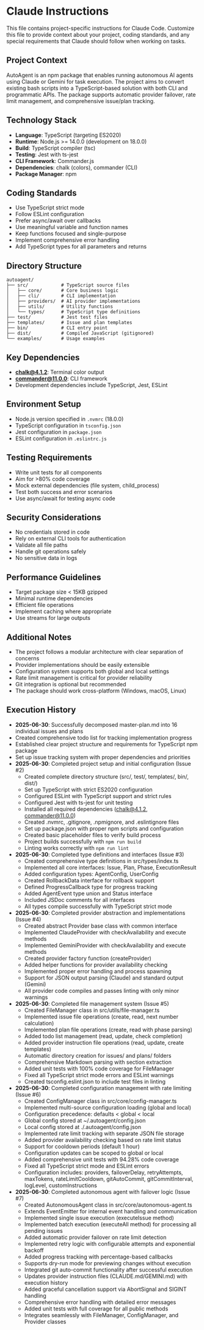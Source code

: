 # Claude Instructions

This file contains project-specific instructions for Claude Code. Customize this file to provide context about your project, coding standards, and any special requirements that Claude should follow when working on tasks.

## Project Context
AutoAgent is an npm package that enables running autonomous AI agents using Claude or Gemini for task execution. The project aims to convert existing bash scripts into a TypeScript-based solution with both CLI and programmatic APIs. The package supports automatic provider failover, rate limit management, and comprehensive issue/plan tracking.

## Technology Stack
- **Language**: TypeScript (targeting ES2020)
- **Runtime**: Node.js >= 14.0.0 (development on 18.0.0)
- **Build**: TypeScript compiler (tsc)
- **Testing**: Jest with ts-jest
- **CLI Framework**: Commander.js
- **Dependencies**: chalk (colors), commander (CLI)
- **Package Manager**: npm

## Coding Standards
- Use TypeScript strict mode
- Follow ESLint configuration
- Prefer async/await over callbacks
- Use meaningful variable and function names
- Keep functions focused and single-purpose
- Implement comprehensive error handling
- Add TypeScript types for all parameters and returns

## Directory Structure
```
autoagent/
├── src/            # TypeScript source files
│   ├── core/       # Core business logic
│   ├── cli/        # CLI implementation
│   ├── providers/  # AI provider implementations
│   ├── utils/      # Utility functions
│   └── types/      # TypeScript type definitions
├── test/           # Jest test files
├── templates/      # Issue and plan templates
├── bin/            # CLI entry point
├── dist/           # Compiled JavaScript (gitignored)
└── examples/       # Usage examples
```

## Key Dependencies
- **chalk@4.1.2**: Terminal color output
- **commander@11.0.0**: CLI framework
- Development dependencies include TypeScript, Jest, ESLint

## Environment Setup
- Node.js version specified in `.nvmrc` (18.0.0)
- TypeScript configuration in `tsconfig.json`
- Jest configuration in `package.json`
- ESLint configuration in `.eslintrc.js`

## Testing Requirements
- Write unit tests for all components
- Aim for >80% code coverage
- Mock external dependencies (file system, child_process)
- Test both success and error scenarios
- Use async/await for testing async code

## Security Considerations
- No credentials stored in code
- Rely on external CLI tools for authentication
- Validate all file paths
- Handle git operations safely
- No sensitive data in logs

## Performance Guidelines
- Target package size < 15KB gzipped
- Minimal runtime dependencies
- Efficient file operations
- Implement caching where appropriate
- Use streams for large outputs

## Additional Notes
- The project follows a modular architecture with clear separation of concerns
- Provider implementations should be easily extensible
- Configuration system supports both global and local settings
- Rate limit management is critical for provider reliability
- Git integration is optional but recommended
- The package should work cross-platform (Windows, macOS, Linux)

## Execution History
- **2025-06-30**: Successfully decomposed master-plan.md into 16 individual issues and plans
- Created comprehensive todo list for tracking implementation progress
- Established clear project structure and requirements for TypeScript npm package
- Set up issue tracking system with proper dependencies and priorities
- **2025-06-30**: Completed project setup and initial configuration (Issue #2)
  - Created complete directory structure (src/, test/, templates/, bin/, dist/)
  - Set up TypeScript with strict ES2020 configuration
  - Configured ESLint with TypeScript support and strict rules
  - Configured Jest with ts-jest for unit testing
  - Installed all required dependencies (chalk@4.1.2, commander@11.0.0)
  - Created .nvmrc, .gitignore, .npmignore, and .eslintignore files
  - Set up package.json with proper npm scripts and configuration
  - Created basic placeholder files to verify build process
  - Project builds successfully with `npm run build`
  - Linting works correctly with `npm run lint`
- **2025-06-30**: Completed type definitions and interfaces (Issue #3)
  - Created comprehensive type definitions in src/types/index.ts
  - Implemented all core interfaces: Issue, Plan, Phase, ExecutionResult
  - Added configuration types: AgentConfig, UserConfig
  - Created RollbackData interface for rollback support
  - Defined ProgressCallback type for progress tracking
  - Added AgentEvent type union and Status interface
  - Included JSDoc comments for all interfaces
  - All types compile successfully with TypeScript strict mode
- **2025-06-30**: Completed provider abstraction and implementations (Issue #4)
  - Created abstract Provider base class with common interface
  - Implemented ClaudeProvider with checkAvailability and execute methods
  - Implemented GeminiProvider with checkAvailability and execute methods
  - Created provider factory function (createProvider)
  - Added helper functions for provider availability checking
  - Implemented proper error handling and process spawning
  - Support for JSON output parsing (Claude) and standard output (Gemini)
  - All provider code compiles and passes linting with only minor warnings
- **2025-06-30**: Completed file management system (Issue #5)
  - Created FileManager class in src/utils/file-manager.ts
  - Implemented issue file operations (create, read, next number calculation)
  - Implemented plan file operations (create, read with phase parsing)
  - Added todo list management (read, update, check completion)
  - Added provider instruction file operations (read, update, create templates)
  - Automatic directory creation for issues/ and plans/ folders
  - Comprehensive Markdown parsing with section extraction
  - Added unit tests with 100% code coverage for FileManager
  - Fixed all TypeScript strict mode errors and ESLint warnings
  - Created tsconfig.eslint.json to include test files in linting
- **2025-06-30**: Completed configuration management with rate limiting (Issue #6)
  - Created ConfigManager class in src/core/config-manager.ts
  - Implemented multi-source configuration loading (global and local)
  - Configuration precedence: defaults < global < local
  - Global config stored at ~/.autoagent/config.json
  - Local config stored at ./.autoagent/config.json
  - Implemented rate limit tracking with separate JSON file storage
  - Added provider availability checking based on rate limit status
  - Support for cooldown periods (default 1 hour)
  - Configuration updates can be scoped to global or local
  - Added comprehensive unit tests with 94.28% code coverage
  - Fixed all TypeScript strict mode and ESLint errors
  - Configuration includes: providers, failoverDelay, retryAttempts, maxTokens, rateLimitCooldown, gitAutoCommit, gitCommitInterval, logLevel, customInstructions
- **2025-06-30**: Completed autonomous agent with failover logic (Issue #7)
  - Created AutonomousAgent class in src/core/autonomous-agent.ts
  - Extends EventEmitter for internal event handling and communication
  - Implemented single issue execution (executeIssue method)
  - Implemented batch execution (executeAll method) for processing all pending issues
  - Added automatic provider failover on rate limit detection
  - Implemented retry logic with configurable attempts and exponential backoff
  - Added progress tracking with percentage-based callbacks
  - Supports dry-run mode for previewing changes without execution
  - Integrated git auto-commit functionality after successful execution
  - Updates provider instruction files (CLAUDE.md/GEMINI.md) with execution history
  - Added graceful cancellation support via AbortSignal and SIGINT handling
  - Comprehensive error handling with detailed error messages
  - Added unit tests with full coverage for all public methods
  - Integrates seamlessly with FileManager, ConfigManager, and Provider classes
